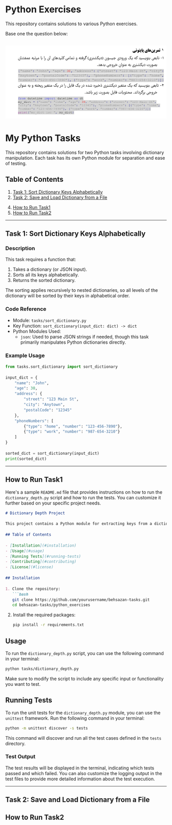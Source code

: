 # Python Exercises
This repository contains solutions to various Python exercises.

Base one the question below:

![alt text](python_exercise.png)
---
# My Python Tasks

This repository contains solutions for two Python tasks involving dictionary manipulation. Each task has its own Python module for separation and ease of testing. 

## Table of Contents
1. [Task 1: Sort Dictionary Keys Alphabetically](#task-1-sort-dictionary-keys-alphabetically)
2. [Task 2: Save and Load Dictionary from a File](#task-2-save-and-load-dictionary-from-a-file)
<!-- 3. [Project Structure](#project-structure) -->
4. [How to Run Task1](#how-to-run-task1)
4. [How to Run Task2](#how-to-run-task2)

---

## Task 1: Sort Dictionary Keys Alphabetically

### Description
This task requires a function that:
1. Takes a dictionary (or JSON input).
2. Sorts all its keys alphabetically.
3. Returns the sorted dictionary.

The sorting applies recursively to nested dictionaries, so all levels of the dictionary will be sorted by their keys in alphabetical order.

### Code Reference
- Module: `tasks/sort_dictionary.py`
- Key Function: `sort_dictionary(input_dict: dict) -> dict`
- Python Modules Used:
  - `json`: Used to parse JSON strings if needed, though this task primarily manipulates Python dictionaries directly.

### Example Usage
```python
from tasks.sort_dictionary import sort_dictionary

input_dict = {
    "name": "John",
    "age": 30,
    "address": {
        "street": "123 Main St",
        "city": "Anytown",
        "postalCode": "12345"
    },
    "phoneNumbers": [
        {"type": "home", "number": "123-456-7890"},
        {"type": "work", "number": "987-654-3210"}
    ]
}

sorted_dict = sort_dictionary(input_dict)
print(sorted_dict)
```

---

## How to Run Task1
Here's a sample `README.md` file that provides instructions on how to run the `dictionary_depth.py` script and how to run the tests. You can customize it further based on your specific project needs.

```markdown
# Dictionary Depth Project

This project contains a Python module for extracting keys from a dictionary along with their respective depths. It also includes a set of unit tests to ensure the functionality of the module.

## Table of Contents

- [Installation](#installation)
- [Usage](#usage)
- [Running Tests](#running-tests)
- [Contributing](#contributing)
- [License](#license)

## Installation

1. Clone the repository:
   ```bash
   git clone https://github.com/yourusername/behsazan-tasks.git
   cd behsazan-tasks/python_exercises
   ```

2. Install the required packages:
   ```bash
   pip install -r requirements.txt
   ```

## Usage

To run the `dictionary_depth.py` script, you can use the following command in your terminal:

```bash
python tasks/dictionary_depth.py
```

Make sure to modify the script to include any specific input or functionality you want to test.

## Running Tests

To run the unit tests for the `dictionary_depth.py` module, you can use the `unittest` framework. Run the following command in your terminal:

```bash
python -m unittest discover -s tests
```

This command will discover and run all the test cases defined in the `tests` directory.

### Test Output

The test results will be displayed in the terminal, indicating which tests passed and which failed. You can also customize the logging output in the test files to provide more detailed information about the test execution.



---

## Task 2: Save and Load Dictionary from a File



## How to Run Task2